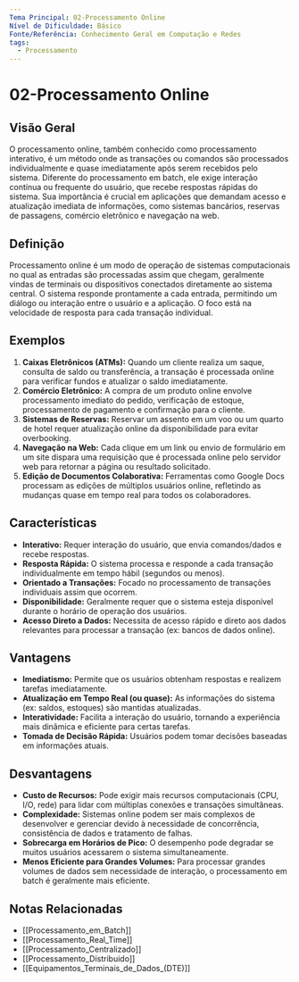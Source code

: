 ```yaml
---
Tema Principal: 02-Processamento Online
Nível de Dificuldade: Básico
Fonte/Referência: Conhecimento Geral em Computação e Redes
tags:
  - Processamento
---
```


# 02-Processamento Online

## Visão Geral

O processamento online, também conhecido como processamento interativo, é um método onde as transações ou comandos são processados individualmente e quase imediatamente após serem recebidos pelo sistema. Diferente do processamento em batch, ele exige interação contínua ou frequente do usuário, que recebe respostas rápidas do sistema. Sua importância é crucial em aplicações que demandam acesso e atualização imediata de informações, como sistemas bancários, reservas de passagens, comércio eletrônico e navegação na web.

## Definição

Processamento online é um modo de operação de sistemas computacionais no qual as entradas são processadas assim que chegam, geralmente vindas de terminais ou dispositivos conectados diretamente ao sistema central. O sistema responde prontamente a cada entrada, permitindo um diálogo ou interação entre o usuário e a aplicação. O foco está na velocidade de resposta para cada transação individual.

## Exemplos

1.  **Caixas Eletrônicos (ATMs):** Quando um cliente realiza um saque, consulta de saldo ou transferência, a transação é processada online para verificar fundos e atualizar o saldo imediatamente.
2.  **Comércio Eletrônico:** A compra de um produto online envolve processamento imediato do pedido, verificação de estoque, processamento de pagamento e confirmação para o cliente.
3.  **Sistemas de Reservas:** Reservar um assento em um voo ou um quarto de hotel requer atualização online da disponibilidade para evitar overbooking.
4.  **Navegação na Web:** Cada clique em um link ou envio de formulário em um site dispara uma requisição que é processada online pelo servidor web para retornar a página ou resultado solicitado.
5.  **Edição de Documentos Colaborativa:** Ferramentas como Google Docs processam as edições de múltiplos usuários online, refletindo as mudanças quase em tempo real para todos os colaboradores.

## Características

*   **Interativo:** Requer interação do usuário, que envia comandos/dados e recebe respostas.
*   **Resposta Rápida:** O sistema processa e responde a cada transação individualmente em tempo hábil (segundos ou menos).
*   **Orientado a Transações:** Focado no processamento de transações individuais assim que ocorrem.
*   **Disponibilidade:** Geralmente requer que o sistema esteja disponível durante o horário de operação dos usuários.
*   **Acesso Direto a Dados:** Necessita de acesso rápido e direto aos dados relevantes para processar a transação (ex: bancos de dados online).

## Vantagens

*   **Imediatismo:** Permite que os usuários obtenham respostas e realizem tarefas imediatamente.
*   **Atualização em Tempo Real (ou quase):** As informações do sistema (ex: saldos, estoques) são mantidas atualizadas.
*   **Interatividade:** Facilita a interação do usuário, tornando a experiência mais dinâmica e eficiente para certas tarefas.
*   **Tomada de Decisão Rápida:** Usuários podem tomar decisões baseadas em informações atuais.

## Desvantagens

*   **Custo de Recursos:** Pode exigir mais recursos computacionais (CPU, I/O, rede) para lidar com múltiplas conexões e transações simultâneas.
*   **Complexidade:** Sistemas online podem ser mais complexos de desenvolver e gerenciar devido à necessidade de concorrência, consistência de dados e tratamento de falhas.
*   **Sobrecarga em Horários de Pico:** O desempenho pode degradar se muitos usuários acessarem o sistema simultaneamente.
*   **Menos Eficiente para Grandes Volumes:** Para processar grandes volumes de dados sem necessidade de interação, o processamento em batch é geralmente mais eficiente.

## Notas Relacionadas

*   [[Processamento_em_Batch]]
*   [[Processamento_Real_Time]]
*   [[Processamento_Centralizado]]
*   [[Processamento_Distribuido]]
*   [[Equipamentos_Terminais_de_Dados_(DTE)]]

